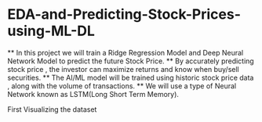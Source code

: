 # EDA-and-Predicting-Stock-Prices-using-ML-DL
** In this project we will train a Ridge Regression Model  and Deep Neural Network Model to predict the future Stock Price.
** By accurately predicting stock price , the investor can maximize returns and know when buy/sell securities.
** The AI/ML model will be trained using historic stock price data , along with the volume of transactions.
** We will use a type of Neural Network known as LSTM(Long Short Term Memory).

First Visualizing the dataset
